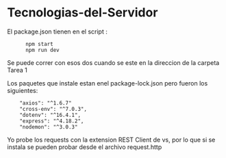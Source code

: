 # Tecnologias-del-Servidor

El package.json tienen en el script :

          npm start
          npm run dev
          
Se puede correr con esos dos cuando se este en la direccion de la carpeta Tarea 1

Los paquetes que instale estan enel package-lock.json pero fueron los siguientes:

        "axios": "^1.6.7"
        "cross-env": "^7.0.3",
        "dotenv": "^16.4.1",
        "express": "^4.18.2",
        "nodemon": "^3.0.3"

Yo probe los requests con la extension REST Client de vs, por lo que si se instala se pueden probar desde el archivo request.http

